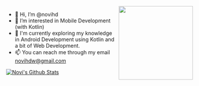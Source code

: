 <img align='right' src='https://media.giphy.com/media/bcKmIWkUMCjVm/giphy.gif' width='200"'>

- 👋 Hi, I’m @novihd
- 👀 I’m interested in Mobile Development (with Kotlin)
- 🌱 I'm currently exploring my knowledge in Android Development using Kotlin and a bit of Web Development.
- 📫 You can reach me through my email novihdw@gmail.com


[![Novi's Github Stats](https://github-readme-stats.vercel.app/api?username=novihd)](https://github.com/novihd/github-readme-stats)
<!---
novihd/novihd is a ✨ special ✨ repository because its `README.md` (this file) appears on your GitHub profile.
You can click the Preview link to take a look at your changes.
--->

